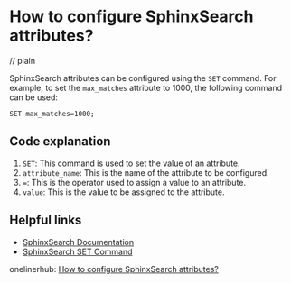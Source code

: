 # How to configure SphinxSearch attributes?
// plain

SphinxSearch attributes can be configured using the `SET` command. For example, to set the `max_matches` attribute to 1000, the following command can be used:
```
SET max_matches=1000;
```
## Code explanation


1. `SET`: This command is used to set the value of an attribute.
2. `attribute_name`: This is the name of the attribute to be configured.
3. `=`: This is the operator used to assign a value to an attribute.
4. `value`: This is the value to be assigned to the attribute.

## Helpful links

- [SphinxSearch Documentation](http://sphinxsearch.com/docs/current.html)
- [SphinxSearch SET Command](http://sphinxsearch.com/docs/current.html#conf-set)

onelinerhub: [How to configure SphinxSearch attributes?](https://onelinerhub.com/sphinx-search/how-to-configure-sphinxsearch-attributes)